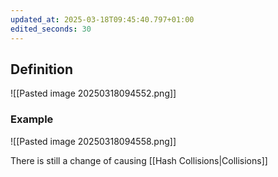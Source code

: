 ```yaml
---
updated_at: 2025-03-18T09:45:40.797+01:00
edited_seconds: 30
---
```

## Definition
![[Pasted image 20250318094552.png]]
### Example
![[Pasted image 20250318094558.png]]

There is still a change of causing [[Hash Collisions|Collisions]]
